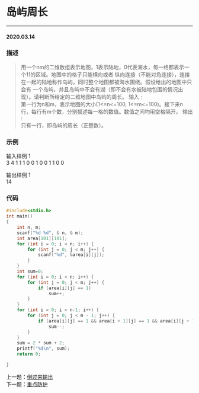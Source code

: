 # 岛屿周长
***
#### 2020.03.14

### 描述
>用一个nm的二维数组表示地图，1表示陆地，0代表海水，每一格都表示一个11的区域。地图中的格子只能横向或者
纵向连接（不能对角连接），连接在一起的陆地称作岛屿，同时整个地图都被海水围绕。假设给出的地图中只会有
一个岛屿，并且岛屿中不会有湖（即不会有水被陆地包围的情况出现）。请判断所给定的二维地图中岛屿的周长。
输入 :    
第一行为n和m，表示地图的大小(1<=n<=100, 1<=m<=100)。接下来n行，每行有m个数，分别描述每一格的数值。数值之间均用空格隔开。
输出 :    
只有一行，即岛屿的周长（正整数）。

### 示例
输入样例 1     
3 4
1 1 1 0
0 1 0 0
1 1 0 0

输出样例 1   
14    

### 代码
```c
#include<stdio.h>
int main()
{
	int n, m;
	scanf("%d %d", & n, & m);
	int area[101][101];
	for (int i = 0; i < n; i++) {
		for (int j = 0; j < m; j++) {
			scanf("%d", &area[i][j]);
		}
	}
	int sum=0;
	for (int i = 0; i < n; i++) {
		for (int j = 0; j < m; j++) {
			if (area[i][j] == 1)
				sum++;
		}
	}
	for (int i = 0; i < n-1; i++) {
		for (int j = 0; j < m - 1; j++) {
			if (area[i][j] == 1 && area[i + 1][j] == 1 && area[i][j + 1] == 1 && area[i + 1][j + 1] == 1)
				sum--;
		}
	}
	sum = 2 * sum + 2;
	printf("%d\n", sum);
	return 0;

}
```

上一题：[倒过来输出](https://github.com/Lihao-me/College_study/blob/master/CppCourse/007_reverseOutput.md)     
下一题：[重点防护](https://github.com/Lihao-me/College_study/blob/master/CppCourse/009_mainProtect.md)
